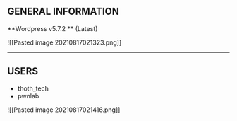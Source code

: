## GENERAL INFORMATION

**Wordpress v5.7.2 ** (Latest)

![[Pasted image 20210817021323.png]]

---

## USERS

* thoth_tech
* pwnlab

![[Pasted image 20210817021416.png]]